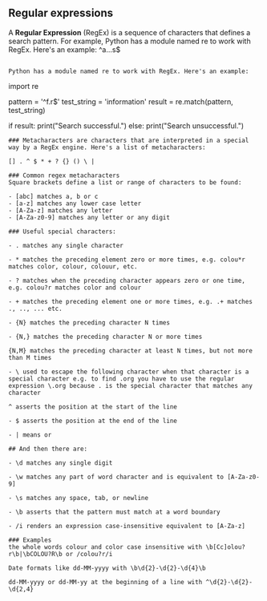 ## Regular expressions
A __Regular Expression__ (RegEx) is a sequence of characters that defines a search pattern. For example,
Python has a module named re to work with RegEx. Here's an example:
^a...s$
```

Python has a module named re to work with RegEx. Here's an example:

```
import re

pattern = '^f.r$'
test_string = 'information'
result = re.match(pattern, test_string)

if result:
  print("Search successful.")
else:
  print("Search unsuccessful.")	
  
```
### Metacharacters are characters that are interpreted in a special way by a RegEx engine. Here's a list of metacharacters:

[] . ^ $ * + ? {} () \ |

### Common regex metacharacters
Square brackets define a list or range of characters to be found:

- [abc] matches a, b or c
- [a-z] matches any lower case letter
- [A-Za-z] matches any letter
- [A-Za-z0-9] matches any letter or any digit

### Useful special characters:

- . matches any single character

- * matches the preceding element zero or more times, e.g. colou*r matches color, colour, colouur, etc.

- ? matches when the preceding character appears zero or one time, e.g. colou?r matches color and colour

- + matches the preceding element one or more times, e.g. .+ matches ., .., ... etc.

- {N} matches the preceding character N times

- {N,} matches the preceding character N or more times

{N,M} matches the preceding character at least N times, but not more than M times

- \ used to escape the following character when that character is a special character e.g. to find .org you have to use the regular expression \.org because . is the special character that matches any character

^ asserts the position at the start of the line

- $ asserts the position at the end of the line

- | means or

## And then there are:

- \d matches any single digit

- \w matches any part of word character and is equivalent to [A-Za-z0-9]

- \s matches any space, tab, or newline

- \b asserts that the pattern must match at a word boundary

- /i renders an expression case-insensitive equivalent to [A-Za-z]

### Examples
the whole words colour and color case insensitive with \b[Cc]olou?r\b|\bCOLOU?R\b or /colou?r/i

Date formats like dd-MM-yyyy with \b\d{2}-\d{2}-\d{4}\b

dd-MM-yyyy or dd-MM-yy at the beginning of a line with ^\d{2}-\d{2}-\d{2,4}
